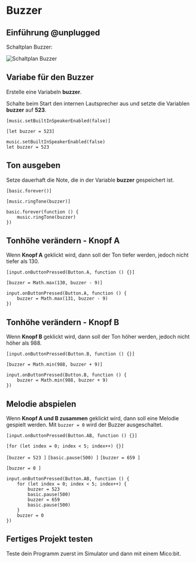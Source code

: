 # Buzzer

## Einführung @unplugged

Schaltplan Buzzer:

![Schaltplan Buzzer](https://philipphgerber.github.io/tutorials-x2-next/docs/static/tutorials/04_buzzer.png)


## Variabe für den Buzzer

Erstelle eine Variabeln **buzzer**.

Schalte beim Start den internen Lautsprecher aus und
setzte die Variablen **buzzer** auf **523**.

``[music.setBuiltInSpeakerEnabled(false)]``

``[let buzzer = 523]``

```blocks
music.setBuiltInSpeakerEnabled(false)
let buzzer = 523
```

## Ton ausgeben

Setze dauerhaft die Note, die in der Variable **buzzer** gespeichert ist.

``[basic.forever()]``

``[music.ringTone(buzzer)]``


```blocks
basic.forever(function () {
    music.ringTone(buzzer)
})
```

## Tonhöhe verändern - Knopf A

Wenn **Knopf A** geklickt wird, dann soll der Ton tiefer werden, jedoch nicht tiefer als 130.

``[input.onButtonPressed(Button.A, function () {}]``

``[buzzer = Math.max(130, buzzer - 9)]``

```blocks
input.onButtonPressed(Button.A, function () {
    buzzer = Math.max(131, buzzer - 9)
})
```

## Tonhöhe verändern - Knopf B

Wenn **Knopf B** geklickt wird, dann soll der Ton höher werden, jedoch nicht höher als 988.

``[input.onButtonPressed(Button.B, function () {}]``

``[buzzer = Math.min(988, buzzer + 9)]``

```blocks
input.onButtonPressed(Button.B, function () {
    buzzer = Math.min(988, buzzer + 9)
})
```


## Melodie abspielen

Wenn **Knopf A und B zusammen** geklickt wird, dann soll eine Melodie gespielt werden.
Mit ``buzzer = 0`` wird der Buzzer ausgeschaltet.

``[input.onButtonPressed(Button.AB, function () {}]``

``[for (let index = 0; index < 5; index++) {}]``

``[buzzer = 523 ]``
``[basic.pause(500) ]``
``[buzzer = 659 ]``


``[buzzer = 0 ]``


```blocks
input.onButtonPressed(Button.AB, function () {
    for (let index = 0; index < 5; index++) {
        buzzer = 523
        basic.pause(500)
        buzzer = 659
        basic.pause(500)
    }
    buzzer = 0
})
```

## Fertiges Projekt testen

Teste dein Programm zuerst im Simulator und dann mit einem Mico:bit.


<script src="https://makecode.com/gh-pages-embed.js"></script><script>makeCodeRender("{{ site.makecode.home_url }}", "{{ site.github.owner_name }}/{{ site.github.repository_name }}");</script>
